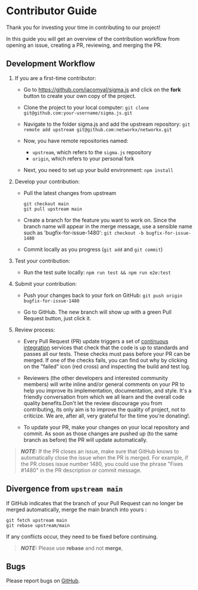 # Contributor Guide

Thank you for investing your time in contributing to our project!

In this guide you will get an overview of the contribution workflow from opening an issue, creating a PR, reviewing, and merging the PR.

## Development Workflow

1.  If you are a first-time contributor:

    - Go to https://github.com/jacomyal/sigma.js and click on the **fork** button to create your own copy of the project.

    - Clone the project to your local computer: `git clone git@github.com:your-username/sigma.js.git`

    - Navigate to the folder sigma.js and add the upstream repository: `git remote add upstream git@github.com:networkx/networkx.git`

    - Now, you have remote repositories named:

      - `upstream`, which refers to the `sigma.js` repository
      - `origin`, which refers to your personal fork

    - Next, you need to set up your build environment: `npm install`

2.  Develop your contribution:

    - Pull the latest changes from upstream

      ```
      git checkout main
      git pull upstream main
      ```

    - Create a branch for the feature you want to work on. Since the branch name will appear in the merge message, use a sensible name such as 'bugfix-for-issue-1480': `git checkout -b bugfix-for-issue-1480`

    - Commit locally as you progress (`git add` and `git commit`)

3.  Test your contribution:

    - Run the test suite locally: `npm run test && npm run e2e:test`

4.  Submit your contribution:

    - Push your changes back to your fork on GitHub: `git push origin bugfix-for-issue-1480`

    - Go to GitHub. The new branch will show up with a green Pull Request button, just click it.

5.  Review process:

    - Every Pull Request (PR) update triggers a set of [continuous integration](https://en.wikipedia.org/wiki/Continuous_integration) services
      that check that the code is up to standards and passes all our tests.
      These checks must pass before your PR can be merged. If one of the
      checks fails, you can find out why by clicking on the "failed" icon (red
      cross) and inspecting the build and test log.

    - Reviewers (the other developers and interested community members) will
      write inline and/or general comments on your PR to help
      you improve its implementation, documentation, and style.
      It's a friendly conversation from which we all learn and the
      overall code quality benefits.Don't let the review
      discourage you from contributing, its only aim is to improve the quality
      of project, not to criticize. We are, after all, very grateful for the
      time you're donating!.

    - To update your PR, make your changes on your local repository
      and commit. As soon as those changes are pushed up (to the same branch as
      before) the PR will update automatically.

> **_NOTE:_** If the PR closes an issue, make sure that GitHub knows to automatically close the issue when the PR is merged.
> For example, if the PR closes issue number 1480, you could use the phrase "Fixes #1480" in the PR description or commit message.

## Divergence from `upstream main`

If GitHub indicates that the branch of your Pull Request can no longer
be merged automatically, merge the main branch into yours :

```
git fetch upstream main
git rebase upstream/main
```

If any conflicts occur, they need to be fixed before continuing.

> **_NOTE:_** Please use **rebase** and not **merge**,

## Bugs

Please report bugs on [GitHub](https://github.com/jacomyal/sigma.js/issues).
